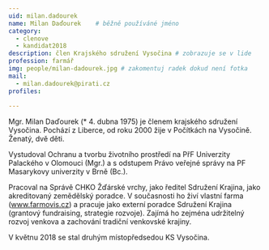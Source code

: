```yaml
---
uid: milan.dadourek
name: Milan Daďourek  	# běžně používáné jméno
category:
  - clenove
  - kandidat2018
description: člen Krajského sdružení Vysočina # zobrazuje se v lide
profession: farmář
img: people/milan-dadourek.jpg # zakomentuj radek dokud není fotka
mail:
  - milan.dadourek@pirati.cz
profiles:
  
---
```


Mgr. Milan Daďourek (* 4. dubna 1975) je členem krajského sdružení Vysočina. Pochází z Liberce, od roku 2000 žije v Počítkách na Vysočině. Ženatý, dvě děti.

Vystudoval Ochranu a tvorbu životního prostředí na PřF Univerzity Palackého v Olomouci (Mgr.) a s odstupem Právo veřejné správy na PF Masarykovy univerzity v Brně (Bc.).

Pracoval na Správě CHKO Žďárské vrchy, jako ředitel Sdružení Krajina, jako akreditovaný zemědělský poradce. V současnosti ho živí vlastní farma (www.farmovis.cz) a pracuje jako externí poradce Sdružení Krajina (grantový fundraising, strategie rozvoje). Zajímá ho zejména udržitelný rozvoj venkova a zachování tradiční venkovské krajiny.

V květnu 2018 se stal druhým místopředsedou KS Vysočina. 

